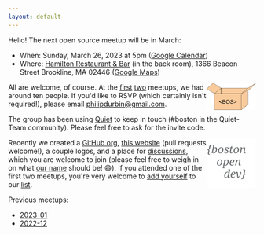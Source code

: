 ```yaml
---
layout: default
---
```


Hello! The next open source meetup will be in March:

- When: Sunday, March 26, 2023 at 5pm ([Google Calendar][])
- Where: [Hamilton Restaurant & Bar][] (in the back room), 1366 Beacon Street Brookline, MA 02446 ([Google Maps][])

[Hamilton Restaurant & Bar]: https://hamiltonbrookline.com
[Google Calendar]: https://www.google.com/calendar/event?eid=Mm9xNTRxMzB2MHE2aWdtb3Q0dWl2czhhbjIgcGhpbGlwZHVyYmluQG0&ctz=America/New_York
[Google Maps]: https://goo.gl/maps/Xn9q3wVHF5Q4jJsZA

<img src="images/logo-box.svg" width="100" align="right">

All are welcome, of course. At the [first][] [two][] meetups, we had around ten people. If you'd like to RSVP (which certainly isn't required!), please email <philipdurbin@gmail.com>.

[first]: http://blog.greptilian.com/2022/12/10/open-source-meetup-in-brookline/
[two]: http://blog.greptilian.com/2023/01/03/open-source-meetup-in-brookline-2/

The group has been using [Quiet][] to keep in touch (#boston in the Quiet-Team community). Please feel free to ask for the invite code.

[Quiet]: https://github.com/TryQuiet/quiet

<img src="images/logo.svg" width="100" align="right">

Recently we created a [GitHub org][], [this website][] (pull requests welcome!), a couple logos, and a place for [discussions][], which you are welcome to join (please feel free to weigh in on what [our name][] should be! 😄). If you attended one of the first two meetups, you're very welcome to [add yourself][] to our [list][].


[GitHub org]: https://github.com/bostonopen
[this website]: https://github.com/bostonopen/bostonopen.github.io
[discussions]: https://github.com/orgs/bostonopen/discussions
[our name]: https://github.com/orgs/bostonopen/discussions/1
[add yourself]: https://github.com/bostonopen/people
[list]: https://bostonopen.github.io/people

Previous meetups:

- [2023-01](http://blog.greptilian.com/2023/01/03/open-source-meetup-in-brookline-2/)
- [2022-12](http://blog.greptilian.com/2022/12/10/open-source-meetup-in-brookline/)
